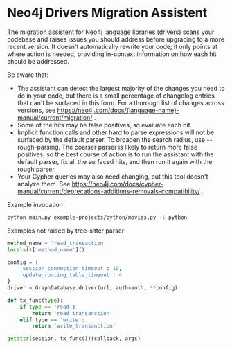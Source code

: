 # Neo4j Drivers Migration Assistent

The migration assistent for Neo4j language libraries (drivers) scans your codebase and raises issues you should address before upgrading to a more recent version.
It doesn't automatically rewrite your code; it only points at where action is needed, providing in-context information on how each hit should be addressed.

Be aware that:
- The assistant can detect the largest majority of the changes you need to do in your code, but there is a small percentage of changelog entries that can't be surfaced in this form. For a thorough list of changes across versions, see https://neo4j.com/docs/{language-name}-manual/current/migration/ .
- Some of the hits may be false positives, so evaluate each hit.
- Implicit function calls and other hard to parse expressions will not be surfaced by the default parser. To broaden the search radius, use --rough-parsing. The coarser parser is likely to return more false positives, so the best course of action is to run the assistant with the default parser, fix all the surfaced hits, and then run it again with the rough parser.
- Your Cypher queries may also need changing, but this tool doesn't analyze them. See https://neo4j.com/docs/cypher-manual/current/deprecations-additions-removals-compatibility/ .

Example invocation

```bash
python main.py example-projects/python/movies.py -l python
```

Examples not raised by tree-sitter parser

```python
method_name = 'read_transaction'
locals()['method_name']()
```

```python
config = {
    'session_connection_timeout': 10,
    'update_routing_table_timeout': 4
}
driver = GraphDatabase.driver(url, auth=auth, **config)
```

```python
def tx_func(type):
    if type == 'read':
        return 'read_transanction'
    elif tyoe == 'write':
        return 'write_transanction'

getattr(session, tx_func())(callback, args)
```
